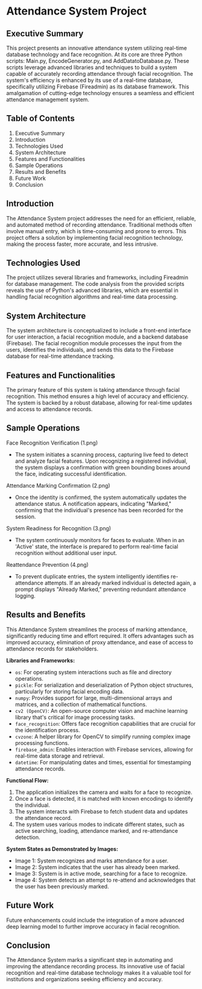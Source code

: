 # Attendance System Project
## Executive Summary
This project presents an innovative attendance system utilizing real-time database technology and face recognition. At its core are three Python scripts: Main.py, EncodeGenerator.py, and AddDatatoDatabase.py. These scripts leverage advanced libraries and techniques to build a system capable of accurately recording attendance through facial recognition. The system's efficiency is enhanced by its use of a real-time database, specifically utilizing Firebase (Fireadmin) as its database framework. This amalgamation of cutting-edge technology ensures a seamless and efficient attendance management system.

## Table of Contents
1. Executive Summary
2. Introduction
3. Technologies Used
4. System Architecture
5. Features and Functionalities
6. Sample Operations
7. Results and Benefits
8. Future Work
9. Conclusion

## Introduction
The Attendance System project addresses the need for an efficient, reliable, and automated method of recording attendance. Traditional methods often involve manual entry, which is time-consuming and prone to errors. This project offers a solution by implementing facial recognition technology, making the process faster, more accurate, and less intrusive.

## Technologies Used
The project utilizes several libraries and frameworks, including Fireadmin for database management. The code analysis from the provided scripts reveals the use of Python's advanced libraries, which are essential in handling facial recognition algorithms and real-time data processing.

## System Architecture
The system architecture is conceptualized to include a front-end interface for user interaction, a facial recognition module, and a backend database (Firebase). The facial recognition module processes the input from the users, identifies the individuals, and sends this data to the Firebase database for real-time attendance tracking.

## Features and Functionalities
The primary feature of this system is taking attendance through facial recognition. This method ensures a high level of accuracy and efficiency. The system is backed by a robust database, allowing for real-time updates and access to attendance records.

## Sample Operations
Face Recognition Verification (1.png)
- The system initiates a scanning process, capturing live feed to detect and analyze facial features. Upon recognizing a registered individual, the system displays a confirmation with green bounding boxes around the face, indicating successful identification.

Attendance Marking Confirmation (2.png)
- Once the identity is confirmed, the system automatically updates the attendance status. A notification appears, indicating "Marked," confirming that the individual's presence has been recorded for the session.

System Readiness for Recognition (3.png)
- The system continuously monitors for faces to evaluate. When in an 'Active' state, the interface is prepared to perform real-time facial recognition without additional user input.

Reattendance Prevention (4.png)
- To prevent duplicate entries, the system intelligently identifies re-attendance attempts. If an already marked individual is detected again, a prompt displays "Already Marked," preventing redundant attendance logging.

## Results and Benefits
This Attendance System streamlines the process of marking attendance, significantly reducing time and effort required. It offers advantages such as improved accuracy, elimination of proxy attendance, and ease of access to attendance records for stakeholders.

**Libraries and Frameworks:**
- `os`: For operating system interactions such as file and directory operations.
- `pickle`: For serialization and deserialization of Python object structures, particularly for storing facial encoding data.
- `numpy`: Provides support for large, multi-dimensional arrays and matrices, and a collection of mathematical functions.
- `cv2 (OpenCV)`: An open-source computer vision and machine learning library that's critical for image processing tasks.
- `face_recognition`: Offers face recognition capabilities that are crucial for the identification process.
- `cvzone`: A helper library for OpenCV to simplify running complex image processing functions.
- `firebase_admin`: Enables interaction with Firebase services, allowing for real-time data storage and retrieval.
- `datetime`: For manipulating dates and times, essential for timestamping attendance records.

**Functional Flow:**
1. The application initializes the camera and waits for a face to recognize.
2. Once a face is detected, it is matched with known encodings to identify the individual.
3. The system interacts with Firebase to fetch student data and updates the attendance record.
4. The system uses various modes to indicate different states, such as active searching, loading, attendance marked, and re-attendance detection.

**System States as Demonstrated by Images:**
- Image 1: System recognizes and marks attendance for a user.
- Image 2: System indicates that the user has already been marked.
- Image 3: System is in active mode, searching for a face to recognize.
- Image 4: System detects an attempt to re-attend and acknowledges that the user has been previously marked.





## Future Work
Future enhancements could include the integration of a more advanced deep learning model to further improve accuracy in facial recognition.

## Conclusion
The Attendance System marks a significant step in automating and improving the attendance recording process. Its innovative use of facial recognition and real-time database technology makes it a valuable tool for institutions and organizations seeking efficiency and accuracy.
